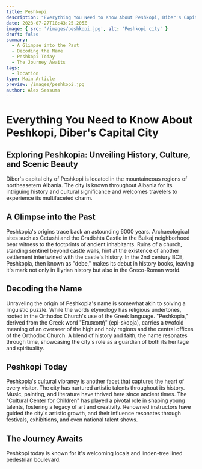 ```yaml
---
title: Peshkopi
description: "Everything You Need to Know About Peshkopi, Diber's Capital City"
date: 2023-07-27T18:43:25.205Z
image: { src: '/images/peshkopi.jpg', alt: 'Peshkopi city' }
draft: false
summary:
  - A Glimpse into the Past
  - Decoding the Name
  - Peshkopi Today
  - The Journey Awaits
tags:
  - location
type: Main Article
preview: /images/peshkopi.jpg
author: Alex Sessums
---
```


# Everything You Need to Know About Peshkopi, Diber's Capital City

## Exploring Peshkopia: Unveiling History, Culture, and Scenic Beauty

Diber's capital city of Peshkopi is located in the mountaineous regions of northeasetern Albania. The city is known throughout Albania for its intriguing history and cultural significance and welcomes travelers to experience its multifaceted charm.

## A Glimpse into the Past

Peshkopia's origins trace back an astounding 6000 years. Archaeological sites such as Cetushi and the Gradishta Castle in the Bulkaj neighborhood bear witness to the footprints of ancient inhabitants. Ruins of a church, standing sentinel beyond castle walls, hint at the existence of another settlement intertwined with the castle's history. In the 2nd century BCE, Peshkopia, then known as "debe," makes its debut in history books, leaving it's mark not only in Illyrian history but also in the Greco-Roman world.

## Decoding the Name

Unraveling the origin of Peshkopia's name is somewhat akin to solving a linguistic puzzle. While the words etymology has religious undertones, rooted in the Orthodox Church's use of the Greek language. "Peshkopia," derived from the Greek word "Επισκοπή" (epi-skopja), carries a twofold meaning of an overseer of the high and holy regions and the central offices of the Orthodox Church. A blend of history and faith, the name resonates through time, showcasing the city's role as a guardian of both its heritage and spirituality.

## Peshkopi Today

Peshkopia's cultural vibrancy is another facet that captures the heart of every visitor. The city has nurtured artistic talents throughout its history. Music, painting, and literature have thrived here since ancient times. The "Cultural Center for Children" has played a pivotal role in shaping young talents, fostering a legacy of art and creativity. Renowned instructors have guided the city's artistic growth, and their influence resonates through festivals, exhibitions, and even national talent shows.

## The Journey Awaits

Peshkopi today is known for it's welcoming locals and linden-tree lined pedestrian boulevard.
